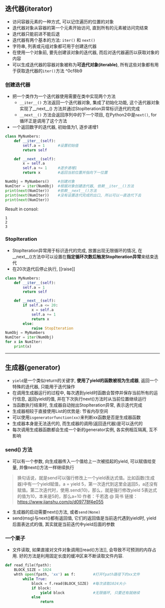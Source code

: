 ## 迭代器(iterator)
- 访问容器元素的一种方式, 可以记住遍历的位置的对象
- 迭代器对象从容器的第一个元素开始访问, 直到所有的元素被访问完结束
- 迭代器只能前进不能后退
- 迭代器有两个基本的方法: `iter()` 和 `next()`
- 字符串, 列表或元组对象都可用于创建迭代器
- 在使用一个对象前, 要先创建该对象的迭代器, 而后对迭代器遍历以获取对象的内容
- 可以生成迭代器的容器对象被称为**可迭代对象(iterable)**, 所有这些对象都有用于获取迭代器的`iter()`方法 ^0cf8b9

### 创建迭代器
- 把一个类作为一个迭代器使用需要在类中实现两个方法
	- `__iter__()` 方法返回一个迭代器对象, 集成了初始化功能, 这个迭代器对象实现了__next__() 方法并通过StopIteration异常标识迭代的完成
	- `__next__()` 方法会返回序列中的下一个项目, 在Python2中是`next()`, for循环正是调用了这个方法
- 一个返回数字的迭代器, 初始值为1, 逐步递增1
```python
class MyNumbers:
	def __iter__(self):
		self.a = 1      #设置初始值
		return self

	def __next__(self):
		x = self.a
		self.a += 1     #逐步递增1
		return x        #返回当前位置并指向下一位置

NumObj = MyNumbers()    #创建对象
NumIter = iter(NumObj)  #根据对象创建迭代器, 依赖__iter__()方法
print(next(NumIter))    #依赖__next__()方法
print(next(NumIter))    #没有设置迭代完成的出口, 所以可以一直迭代下去
print(next(NumIter))
```
Result in consol:
```
1
2
3
```

### StopIteration
- StopIteration异常用于标识迭代的完成, 放置出现无限循环的情况, 在__next__()方法中可以设置在**指定循环次数后触发StopIteration异常**来结束迭代
- 在20次迭代后停止执行, [[raise]]
```python
class MyNumbers:
	def __iter__(self):
		self.a = 1
		return self

	def __next__(self):
		if self.a <= 20:
			x = self.a
			self.a += 1
			return x
		else:
			raise StopIteration
NumObj = MyNumbers
NumIter = iter(NumObj)
for x in NumIter:
	print(x)
```

---

## 生成器(generator)
- `yield`是一个类似return的关键字, **使用了yield的函数被视为生成器**, 返回一个特殊的迭代器, 只能用于迭代操作
- 在调用生成器运行的过程中, 每次遇到yield时函数会暂停并保存当前所有的运行信息, 返回yield的值, 并在下次执行next()方法时从当前位置继续运行
- 当函数执行结束时, 生成器自动抛出StopIteration异常, 表示迭代完成
- 生成器相较于直接使用List的优势是: 节省内存空间
- 可以使用`isgeneratorfunction(xx)`来判断xx函数是否是生成器函数
- 生成器本身是无法迭代的, 而生成器的调用(返回迭代器)是可以迭代的
- 每次调用生成器函数都会生成一个新的generator实例, 各实例相互隔离, 互不影响

### send() 方法
- 可以有一个参数, 向生成器传入一个值给上一次被挂起的yield, 可以赋值给变量, 并像next()方法一样继续执行

>换句话说，就是send可以强行修改上一个yield表达式值。比如函数(生成器)中有一个yield赋值，a = yield 5，第一次迭代到这里会返回5，a还没有赋值。第二次迭代时，使用.send(10)，那么，就是强行修改yield 5表达式的值为10，本来是5的，那么a=10
作者：千若逸 @ 简书
链接：https://www.jianshu.com/p/d09778f4e055  

- 生成器的启动需要next()方法, 或者`send(None)`
- send(msg)与next()都有返回值, 它们的返回值是当前迭代遇到yield时, yield后面表达式的值, 其实就是当前迭代中yield后面的参数

### 一个栗子
- 文件读取, 如果直接对文件对象调用[[read()方法]], 会导致不可预测的内存占用. 好的方法是利用固定长度的缓冲区来不断读取文件内容.
```python
def read_file(fpath):
	BLOCK_SIZE = 1024
	whth open(fpath, 'xx') as f:        #打开fpath路径下的xx文件
		while True:
			block = f.read(BLOCK_SIZE)  #每次读取1024大小
			if block:
				yield block             #无限循环, 只要还有就继续
			else
				return
```
